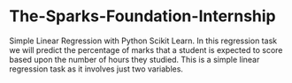 # The-Sparks-Foundation-Internship
Simple Linear Regression with Python Scikit Learn.
In this regression task we will predict the percentage of marks that a student is expected to score based upon the number of hours they studied.
This is a simple linear regression task as it involves just two variables.
